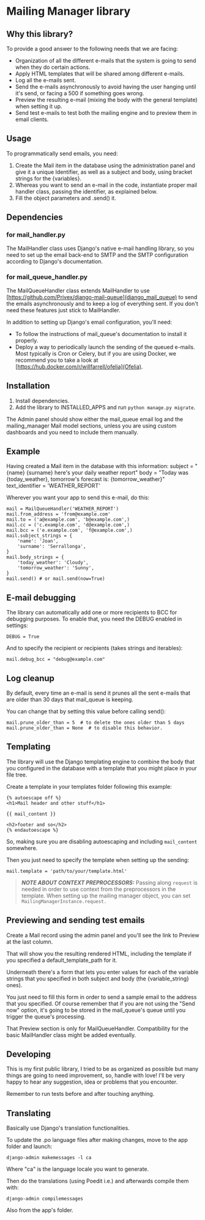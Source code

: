 # Mailing Manager library

## Why this library?

To provide a good answer to the following needs that we are facing:

- Organization of all the different e-mails that the system is going to send when they do certain actions.
- Apply HTML templates that will be shared among different e-mails.
- Log all the e-mails sent.
- Send the e-mails asynchronously to avoid having the user hanging until it's send, or facing a 500 if something goes 
wrong.
- Preview the resulting e-mail (mixing the body with the general template) when setting it up.
- Send test e-mails to test both the mailing engine and to preview them in email clients.

## Usage

To programmatically send emails, you need:

1. Create the Mail item in the database using the administration panel and give it a unique Identifier, as well as a 
subject and body, using bracket strings for the {variables}.
2. Whereas you want to send an e-mail in the code, instantiate proper mail handler class, passing the identifier,
as explained below.
3. Fill the object parameters and .send() it.

## Dependencies

### for mail_handler.py

The MailHandler class uses Django's native e-mail handling library, so you need to set up the email back-end to SMTP
and the SMTP configuration according to Django's documentation.

### for mail_queue_handler.py

The MailQueueHandler class extends MailHandler to use [https://github.com/Privex/django-mail-queue](django_mail_queue) 
to send the emails asynchronously and to keep a log of everything sent.
If you don't need these features just stick to MailHandler.

In addition to setting up Django's email configuration, you'll need:
- To follow the instructions of mail_queue's documentation to install it properly.
- Deploy a way to periodically launch the sending of the queued e-mails. Most typically is Cron or Celery, but if you are 
using Docker, we recommend you to take a look at [https://hub.docker.com/r/willfarrell/ofelia](Ofelia).

## Installation

1. Install dependencies.
2. Add the library to INSTALLED_APPS and run `python manage.py migrate`.

The Admin panel should show either the mail_queue email log and the mailing_manager Mail model sections,
unless you are using custom dashboards and you need to include them manually. 

## Example

Having created a Mail item in the database with this information:
subject = "{name} {surname} here's your daily weather report"
body = "Today was {today_weather}, tomorrow's forecast is: {tomorrow_weather}"
text_identifier = 'WEATHER_REPORT'

Wherever you want your app to send this e-mail, do this:

    mail = MailQueueHandler('WEATHER_REPORT')
    mail.from_address = 'from@example.com'
    mail.to = ('a@example.com', 'b@example.com',)
    mail.cc = ('c.example.com', 'd@example.com',)
    mail.bcc = ('e.example.com', 'f@example.com',)
    mail.subject_strings = {
        'name': 'Joan',
        'surname': 'Serrallonga',
    }
    mail.body_strings = {
        'today_weather': 'Cloudy',
        'tomorrow_weather': 'Sunny',
    }
    mail.send() # or mail.send(now=True)

## E-mail debugging

The library can automatically add one or more recipients to BCC for debugging purposes.
To enable that, you need the DEBUG enabled in settings:

    DEBUG = True

And to specify the recipient or recipients (takes strings and iterables):

    mail.debug_bcc = "debug@example.com"

## Log cleanup

By default, every time an e-mail is send it prunes all the sent e-mails that are older than 30
days that mail_queue is keeping.

You can change that by setting this value before calling send():

    mail.prune_older_than = 5  # to delete the ones older than 5 days
    mail.prune_older_than = None  # to disable this behavior.

## Templating

The library will use the Django templating engine to combine the body that you configured in the database with a 
template that you might place in your file tree.

Create a template in your templates folder following this example:
```
{% autoescape off %}
<h1>Mail header and other stuff</h1>

{{ mail_content }}

<h2>footer and so</h2>
{% endautoescape %}
``` 

So, making sure you are disabling autoescaping and including `mail_content` somewhere.

Then you just need to specify the template when setting up the sending:

    mail.template = 'path/to/your/template.html'
    
> **_NOTE ABOUT CONTEXT PREPROCESSORS:_**  Passing along `request` is needed in order to use context from the 
> preprocessors in the template. When setting up the mailing manager object, you can set `MailingManagerInstance.request.`
>   
## Previewing and sending test emails

Create a Mail record using the admin panel and you'll see the link to Preview at the last column.

That will show you the resulting rendered HTML, including the template if you specified a default_template_path for it.

Underneath there's a form that lets you enter values for each of the variable strings that you specified in both subject
and body (the {variable_string} ones).

You just need to fill this form in order to send a sample email to the address that you specified. Of course remember that
if you are not using the "Send now" option, it's going to be stored in the mail_queue's queue until you trigger the
queue's processing.

That Preview section is only for MailQueueHandler. Compatibility for the basic MailHandler class might be added 
eventually.

## Developing

This is my first public library, I tried to be as organized as possible but many things are going to need improvement, so,
handle with love!
I'll be very happy to hear any suggestion, idea or problems that you encounter.

Remember to run tests before and after touching anything.

## Translating

Basically use Django's translation functionalities.

To update the .po language files after making changes, move to the app folder and launch:

    django-admin makemessages -l ca
    
Where "ca" is the language locale you want to generate.

Then do the translations (using Poedit i.e.) and afterwards compile them with:

    django-admin compilemessages
    
Also from the app's folder.